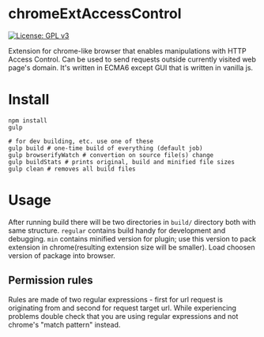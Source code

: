 # chromeExtAccessControl

[![License: GPL v3](https://img.shields.io/badge/License-GPL%20v3-blue.svg)](http://www.gnu.org/licenses/gpl-3.0)

Extension for chrome-like browser that enables manipulations with HTTP Access Control.
Can be used to send requests outside currently visited web page's domain.
It's written in ECMA6 except GUI that is written in vanilla js.

# Install
```
npm install
gulp

# for dev building, etc. use one of these
gulp build # one-time build of everything (default job)
gulp browserifyWatch # convertion on source file(s) change
gulp buildStats # prints original, build and minified file sizes
gulp clean # removes all build files
```

# Usage
After running build there will be two directories in `build/` directory both with same structure.
`regular` contains build handy for development and debugging. `min` contains minified version for plugin;
use this version to pack extension in chrome(resulting extension size will be smaller).
Load choosen version of package into browser.

## Permission rules
Rules are made of two regular expressions - first for url request is originating from and second for request target url.
While experiencing problems double check that you are using regular expressions and not chrome's "match pattern" instead.
